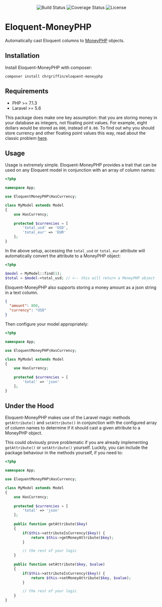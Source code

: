 <p align="center">
<img src="https://app.codeship.com/projects/58eaa2c0-4347-0137-78b4-0ad2fd259e46/status?branch=master" alt="Build Status">
<img src="https://coveralls.io/repos/github/ChrGriffin/eloquent-moneyphp/badge.svg?branch=master" alt="Coverage Status">
<img src="https://img.shields.io/github/license/chrgriffin/eloquent-moneyphp.svg" alt="License">
</p>

# Eloquent-MoneyPHP

Automatically cast Eloquent columns to [MoneyPHP](https://github.com/moneyphp/money) objects.

## Installation

Install Eloquent-MoneyPHP with composer:

```
composer install chrgriffin/eloquent-moneyphp
```

## Requirements

* PHP >= 7.1.3
* Laravel >= 5.6

This package does make one key assumption: that you are storing money in your database as integers, not floating point values. For example, eight dollars would be stored as `800`, instead of `8.00`. To find out why you should store currency and other floating point values this way, read about the classic problem [here](https://docs.oracle.com/cd/E19957-01/806-3568/ncg_goldberg.html).

## Usage

Usage is extremely simple. Eloquent-MoneyPHP provides a trait that can be used on any Eloquent model in conjunction with an array of column names:

```php
<?php

namespace App;

use EloquentMoneyPHP\HasCurrency;

class MyModel extends Model
{
    use HasCurrency;
    
    protected $currencies = [
        'total_usd' => 'USD',
        'total_eur' => 'EUR'
    ];
}
```

In the above setup, accessing the `total_usd` or `total_eur` attribute will automatically convert the attribute to a MoneyPHP object:

```php
<?php

$model = MyModel::find(1);
$total = $model->total_usd; // <-- this will return a MoneyPHP object
```

Eloquent-MoneyPHP also supports storing a money amount as a json string in a text column. 

```json
{
  "amount": 800,
  "currency": "USD"
}
```

Then configure your model appropriately:

```php
<?php

namespace App;

use EloquentMoneyPHP\HasCurrency;

class MyModel extends Model
{
    use HasCurrency;
    
    protected $currencies = [
        'total' => 'json'
    ];
}
```

## Under the Hood

Eloquent-MoneyPHP makes use of the Laravel magic methods `getAttribute()` and `setAttribute()` in conjunction with the configured array of column names to determine if it should cast a given attribute to a MoneyPHP object.

This could obviously prove problematic if you are already implementing `getAttribute()` or `setAttribute()` yourself. Luckily, you can include the package behaviour in the methods yourself, if you need to:

```php
<?php

namespace App;

use EloquentMoneyPHP\HasCurrency;

class MyModel extends Model
{
    use HasCurrency;
    
    protected $currencies = [
        'total' => 'json'
    ];
    
    public function getAttribute($key)
    {
        if($this->attributeIsCurrency($key)) {
            return $this->getMoneyAttribute($key);
        }

        // the rest of your logic
    }
        
    public function setAttribute($key, $value)
    {
        if($this->attributeIsCurrency($key)) {
            return $this->setMoneyAttribute($key, $value);
        }

        // the rest of your logic
    }
}
```
